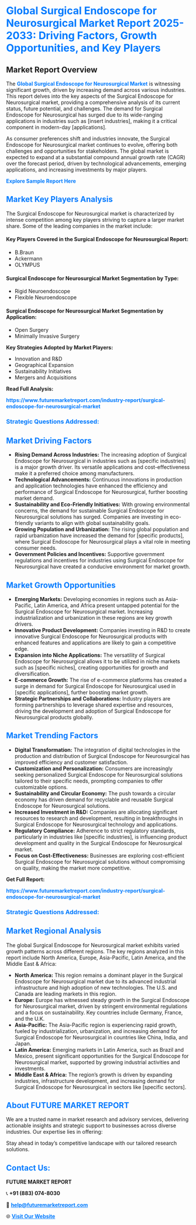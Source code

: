 <h1 style="color: #007BFF;">Global Surgical Endoscope for Neurosurgical Market Report 2025-2033: Driving Factors, Growth Opportunities, and Key Players</h1>

<section id="overview">
<h2>Market Report Overview</h2>
<p>The <a href="https://www.futuremarketreport.com/industry-report/surgical-endoscope-for-neurosurgical-market" style="color: #007BFF; text-decoration: none;"><strong>Global Surgical Endoscope for Neurosurgical Market</strong></a> is witnessing significant growth, driven by increasing demand across various industries. This report delves into the key aspects of the Surgical Endoscope for Neurosurgical market, providing a comprehensive analysis of its current status, future potential, and challenges. The demand for Surgical Endoscope for Neurosurgical has surged due to its wide-ranging applications in industries such as [insert industries], making it a critical component in modern-day [applications].</p>
<p>As consumer preferences shift and industries innovate, the Surgical Endoscope for Neurosurgical market continues to evolve, offering both challenges and opportunities for stakeholders. The global market is expected to expand at a substantial compound annual growth rate (CAGR) over the forecast period, driven by technological advancements, emerging applications, and increasing investments by major players.</p>
</section>

<section id="overview">
<p><a href="https://www.futuremarketreport.com/request-sample/reportId=79476" style="color: #007BFF; text-decoration: none;"><strong>Explore Sample Report Here</strong></a></p>
</section>

<section id="key-players">
<h2 style="color: #007BFF;">Market Key Players Analysis</h2>
<p>The Surgical Endoscope for Neurosurgical market is characterized by intense competition among key players striving to capture a larger market share. Some of the leading companies in the market include:</p>
<h4>Key Players Covered in the Surgical Endoscope for Neurosurgical Report:</h4>
<ul><li>B.Braun</li><li>Ackermann</li><li>OLYMPUS</li></ul>
<h4>Surgical Endoscope for Neurosurgical Market Segmentation by Type:</h4>
<ul><li>Rigid Neuroendoscope</li><li>Flexible Neuroendoscope</li></ul>

<h4>Surgical Endoscope for Neurosurgical Market Segmentation by Application:</h4>
<ul><li>Open Surgery</li><li>Minimally Invasive Surgery</li></ul>
<p><strong>Key Strategies Adopted by Market Players:</strong></p>
<ul>
<li>Innovation and R&D</li>
<li>Geographical Expansion</li>
<li>Sustainability Initiatives</li>
<li>Mergers and Acquisitions</li>
</ul>
</section>

<section>
<p><strong>Read Full Analysis: </strong></p><a href="https://www.futuremarketreport.com/industry-report/surgical-endoscope-for-neurosurgical-market" style="color: #007BFF; text-decoration: none;"><strong>https://www.futuremarketreport.com/industry-report/surgical-endoscope-for-neurosurgical-market</strong></a>
<h3 style="color: #007BFF;">Strategic Questions Addressed:</h3>
</section>

<section id="driving-factors">
<h2 style="color: #007BFF;">Market Driving Factors</h2>
<ul>
<li><strong>Rising Demand Across Industries:</strong> The increasing adoption of Surgical Endoscope for Neurosurgical in industries such as [specific industries] is a major growth driver. Its versatile applications and cost-effectiveness make it a preferred choice among manufacturers.</li>
<li><strong>Technological Advancements:</strong> Continuous innovations in production and application technologies have enhanced the efficiency and performance of Surgical Endoscope for Neurosurgical, further boosting market demand.</li>
<li><strong>Sustainability and Eco-Friendly Initiatives:</strong> With growing environmental concerns, the demand for sustainable Surgical Endoscope for Neurosurgical solutions has surged. Companies are investing in eco-friendly variants to align with global sustainability goals.</li>
<li><strong>Growing Population and Urbanization:</strong> The rising global population and rapid urbanization have increased the demand for [specific products], where Surgical Endoscope for Neurosurgical plays a vital role in meeting consumer needs.</li>
<li><strong>Government Policies and Incentives:</strong> Supportive government regulations and incentives for industries using Surgical Endoscope for Neurosurgical have created a conducive environment for market growth.</li>
</ul>
</section>

<section id="growth-opportunities">
<h2 style="color: #007BFF;">Market Growth Opportunities</h2>
<ul>
<li><strong>Emerging Markets:</strong> Developing economies in regions such as Asia-Pacific, Latin America, and Africa present untapped potential for the Surgical Endoscope for Neurosurgical market. Increasing industrialization and urbanization in these regions are key growth drivers.</li>
<li><strong>Innovative Product Development:</strong> Companies investing in R&D to create innovative Surgical Endoscope for Neurosurgical products with enhanced features and applications are likely to gain a competitive edge.</li>
<li><strong>Expansion into Niche Applications:</strong> The versatility of Surgical Endoscope for Neurosurgical allows it to be utilized in niche markets such as [specific niches], creating opportunities for growth and diversification.</li>
<li><strong>E-commerce Growth:</strong> The rise of e-commerce platforms has created a surge in demand for Surgical Endoscope for Neurosurgical used in [specific applications], further boosting market growth.</li>
<li><strong>Strategic Partnerships and Collaborations:</strong> Industry players are forming partnerships to leverage shared expertise and resources, driving the development and adoption of Surgical Endoscope for Neurosurgical products globally.</li>
</ul>
</section>

<section id="trending-factors">
<h2 style="color: #007BFF;">Market Trending Factors</h2>
<ul>
<li><strong>Digital Transformation:</strong> The integration of digital technologies in the production and distribution of Surgical Endoscope for Neurosurgical has improved efficiency and customer satisfaction.</li>
<li><strong>Customization and Personalization:</strong> Consumers are increasingly seeking personalized Surgical Endoscope for Neurosurgical solutions tailored to their specific needs, prompting companies to offer customizable options.</li>
<li><strong>Sustainability and Circular Economy:</strong> The push towards a circular economy has driven demand for recyclable and reusable Surgical Endoscope for Neurosurgical solutions.</li>
<li><strong>Increased Investment in R&D:</strong> Companies are allocating significant resources to research and development, resulting in breakthroughs in Surgical Endoscope for Neurosurgical technology and applications.</li>
<li><strong>Regulatory Compliance:</strong> Adherence to strict regulatory standards, particularly in industries like [specific industries], is influencing product development and quality in the Surgical Endoscope for Neurosurgical market.</li>
<li><strong>Focus on Cost-Effectiveness:</strong> Businesses are exploring cost-efficient Surgical Endoscope for Neurosurgical solutions without compromising on quality, making the market more competitive.</li>
</ul>
</section>

<section>
<p><strong>Get Full Report: </strong></p><a href="https://www.futuremarketreport.com/industry-report/surgical-endoscope-for-neurosurgical-market" style="color: #007BFF; text-decoration: none;"><strong>https://www.futuremarketreport.com/industry-report/surgical-endoscope-for-neurosurgical-market</strong></a>
<h3 style="color: #007BFF;">Strategic Questions Addressed:</h3>
</section>


<section id="regional-analysis">
<h2 style="color: #007BFF;">Market Regional Analysis</h2>
<p>The global Surgical Endoscope for Neurosurgical market exhibits varied growth patterns across different regions. The key regions analyzed in this report include North America, Europe, Asia-Pacific, Latin America, and the Middle East & Africa:</p>
<ul>
<li><strong>North America:</strong> This region remains a dominant player in the Surgical Endoscope for Neurosurgical market due to its advanced industrial infrastructure and high adoption of new technologies. The U.S. and Canada are leading markets in this region.</li>
<li><strong>Europe:</strong> Europe has witnessed steady growth in the Surgical Endoscope for Neurosurgical market, driven by stringent environmental regulations and a focus on sustainability. Key countries include Germany, France, and the U.K.</li>
<li><strong>Asia-Pacific:</strong> The Asia-Pacific region is experiencing rapid growth, fueled by industrialization, urbanization, and increasing demand for Surgical Endoscope for Neurosurgical in countries like China, India, and Japan.</li>
<li><strong>Latin America:</strong> Emerging markets in Latin America, such as Brazil and Mexico, present significant opportunities for the Surgical Endoscope for Neurosurgical market, supported by growing industrial activities and investments.</li>
<li><strong>Middle East & Africa:</strong> The region’s growth is driven by expanding industries, infrastructure development, and increasing demand for Surgical Endoscope for Neurosurgical in sectors like [specific sectors].</li>
</ul>
</section>

<footer>
<h2 style="color: #007BFF;">About FUTURE MARKET REPORT</h2>
<p>We are a trusted name in market research and advisory services, delivering actionable insights and strategic support to businesses across diverse industries. Our expertise lies in offering:</p>

<p>Stay ahead in today’s competitive landscape with our tailored research solutions.</p>

<h2 style="color: #007BFF;">Contact Us:</h2>
<p><strong>FUTURE MARKET REPORT</strong></p>
<p>📞 <strong>+91 (883) 074-8030</strong></p>
<p>📧 <strong><a href="mailto:help@futuremarketreport.com" style="color: #007BFF;">help@futuremarketreport.com</a></strong></p>
<p>🌐 <strong><a href="https://www.futuremarketreport.com/" style="color: #007BFF;">Visit Our Website</a></strong></p>
</footer>